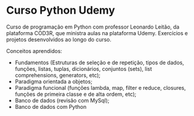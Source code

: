 # Curso Python Udemy

Curso de programação em Python com professor Leonardo Leitão, da plataforma COD3R, que ministra aulas na plataforma Udemy. Exercícios e projetos desenvolvidos ao longo do curso.

Conceitos aprendidos:

* Fundamentos (Estruturas de seleção e de repetição, tipos de dados, funções, listas, tuplas, dicionários, conjuntos (sets), list comprehensions, generators, etc);
* Paradigma orientada a objetos;
* Paradigma funcional (funções lambda, map, filter e reduce, closures, funções de primeira classe e de alta ordem, etc);
* Banco de dados (revisão com MySql);
* Banco de dados com Python

